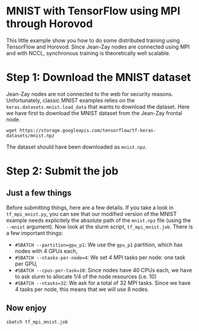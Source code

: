 # MNIST with TensorFlow using MPI through Horovod

This little example show you how to do some distributed training using TensorFlow and Horovod.
Since Jean-Zay nodes are connected using MPI and with NCCL, synchronous training is theoretically well scalable.

# Step 1: Download the MNIST dataset

Jean-Zay nodes are not connected to the web for security reasons.
Unfortunately, classic MNIST examples relies on the `keras.datasets.mnist.load_data` that wants to download the dataset.
Here we have first to download the MNIST dataset from the Jean-Zay frontal node.

`wget https://storage.googleapis.com/tensorflow/tf-keras-datasets/mnist.npz`

The dataset should have been downloaded as `mnist.npz`.

# Step 2: Submit the job

## Just a few things

Before submitting things, here are a few details.
If you take a look in `tf_mpi_mnist.py`, you can see that our modified version of the MNIST example needs explicitely the absolute path of the `mnist.npz` file (using the `--mnist` argument).
Now look at the slurm script, `tf_mpi_mnist.job`. 
There is a few important things:
 - `#SBATCH --partition=gpu_p1`: We use the `gpu_p1` partition, which has nodes with 4 GPUs each,
 - `#SBATCH --ntasks-per-node=4`: We set 4 MPI tasks per node: one task per GPU,
 - `#SBATCH --cpus-per-task=10`: Since nodes have 40 CPUs each, we have to ask slurm to allocate 1/4 of the node resources (i.e. 10)
 - `#SBATCH --ntasks=32`: We ask for a total of 32 MPI tasks. Since we have 4 tasks per node, this means that we will use 8 nodes.

## Now enjoy

```
sbatch tf_mpi_mnist.job
```

